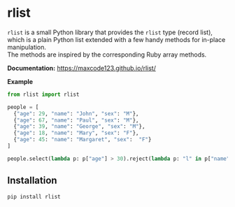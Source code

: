 # rlist
`rlist` is a small Python library that provides the `rlist` type (record list), which 
is a plain Python list extended with a few handy methods for in-place manipulation.  
The methods are inspired by the corresponding Ruby array methods.  

**Documentation:** https://maxcode123.github.io/rlist/  

**Example**
```py
from rlist import rlist

people = [
  {"age": 29, "name": "John", "sex": "M"},
  {"age": 67, "name": "Paul", "sex": "M"},
  {"age": 39, "name": "George", "sex": "M"},
  {"age": 18, "name": "Mary", "sex": "F"},
  {"age": 45: "name": "Margaret", "sex":  "F"}
]

people.select(lambda p: p["age"] > 30).reject(lambda p: "l" in p["name"]).map(lambda p: p["sex"])
```


## Installation

```console
pip install rlist
```

